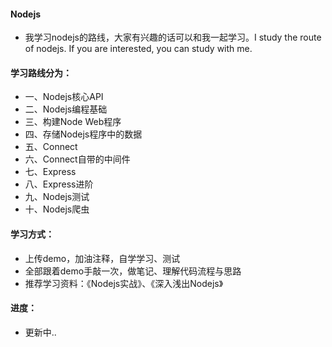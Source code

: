 #### Nodejs

- 我学习nodejs的路线，大家有兴趣的话可以和我一起学习。I study the route of nodejs. If you are interested, you can study with me.

#### 学习路线分为：

- 一、Nodejs核心API
- 二、Nodejs编程基础
- 三、构建Node Web程序
- 四、存储Nodejs程序中的数据
- 五、Connect
- 六、Connect自带的中间件
- 七、Express
- 八、Express进阶
- 九、Nodejs测试
- 十、Nodejs爬虫

#### 学习方式：

- 上传demo，加油注释，自学学习、测试
- 全部跟着demo手敲一次，做笔记、理解代码流程与思路
- 推荐学习资料：《Nodejs实战》、《深入浅出Nodejs》


#### 进度：
 - 更新中..
